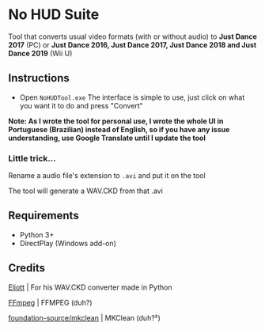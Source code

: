 # No HUD Suite
Tool that converts usual video formats (with or without audio) to **Just Dance 2017** (PC) or **Just Dance 2016, Just Dance 2017, Just Dance 2018 and Just Dance 2019** (Wii U)

## Instructions
- Open `NoHUDTool.exe`
The interface is simple to use, just click on what you want it to do and press "Convert"

**Note: As I wrote the tool for personal use, I wrote the whole UI in Portuguese (Brazilian) instead of English, so if you have any issue understanding, use Google Translate until I update the tool**

### Little trick...
Rename a audio file's extension to `.avi` and put it on the tool

The tool will generate a WAV.CKD from that .avi

## Requirements
- Python 3+
- DirectPlay (Windows add-on)

## Credits
[Eliott](https://github.com/JDEliot) | For his WAV.CKD converter made in Python

[FFmpeg](https://github.com/FFmpeg) | FFMPEG (duh?)

[foundation-source/mkclean](https://github.com/Matroska-Org/foundation-source/tree/master/mkclean) | MKClean (duh?²)